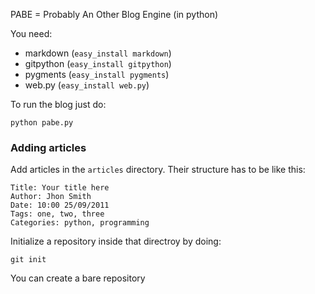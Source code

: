 PABE = Probably An Other Blog Engine (in python)

You need:
* markdown (`easy_install markdown`)
* gitpython (`easy_install gitpython`)
* pygments (`easy_install pygments`)
* web.py (`easy_install web.py`)

To run the blog just do:

    python pabe.py

### Adding articles

Add articles in the `articles` directory. Their structure has to be like this:

    Title: Your title here
    Author: Jhon Smith
    Date: 10:00 25/09/2011
    Tags: one, two, three
    Categories: python, programming

Initialize a repository inside that directroy by doing:

    git init

You can create a bare repository

